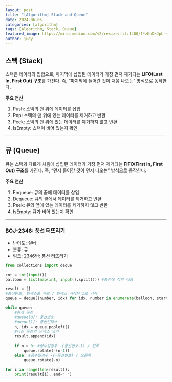```yaml
---
layout: post
title: "[Algorithm] Stack and Queue"
date: 2024-06-05
categories: [algorithm]
tags: [Algorithm, Stack, Queue]
featured_image: https://miro.medium.com/v2/resize:fit:1400/1*zKnDkJpL-4GQ36kzrDiODQ.png
author: judy
---
```


## **스택 (Stack)**

스택은 데이터의 집합으로, 마지막에 삽입된 데이터가 가장 먼저 제거되는 **LIFO(Last In, First Out) 구조**를 가진다. 즉, “마지막에 들어간 것이 처음 나오는” 방식으로 동작한다.

**주요 연산**
1. Push: 스택의 맨 위에 데이터를 삽입
2. Pop: 스택의 맨 위에 있는 데이터를 제거하고 반환
3. Peek: 스택의 맨 위에 있는 데이터를 제거하지 않고 반환
4. IsEmpty: 스택이 비어 있는지 확인

----

## **큐 (Queue)**

큐는 스택과 다르게 처음에 삽입된 데이터가 가장 먼저 제거되는 **FIFO(First In, First Out) 구조**를 가진다. 즉, “먼저 들어간 것이 먼저 나오는” 방식으로 동작한다.

**주요 연산**
1. Enqueue: 큐의 끝에 데이터를 삽입
2. Dequeue: 큐의 앞에서 데이터를 제거하고 반환
3. Peek: 큐의 앞에 있는 데이터를 제거하지 않고 반환
4. IsEmpty: 큐가 비어 있는지 확인

----

### BOJ-2346: 풍선 터뜨리기

- 난이도: 실버
- 분류: 큐
- 링크: [2346번: 풍선 터뜨리기](https://www.acmicpc.net/problem/2346)


```python
from collections import deque

cnt = int(input())
balloon = list(map(int, input().split())) #풍선에 적힌 이름

result = []
#풍선번호, 인덱스를 큐로 / 인덱스 시작은 1로 시작
queue = deque((number, idx) for idx, number in enumerate(balloon, start=1))

while queue:
    #현재 풍선
    #queue[0]: 풍선번호
    #queue[1]: 풍선인덱스
    n, idx = queue.popleft()
    #터진 풍선의 인덱스 넣기
    result.append(idx)
    
    if n > 0: #양수일경우 -(풍선번호-1) / 왼쪽
        queue.rotate(-(n-1))
    else: #음수일경우 -(-풍선번호) / 오른쪽
        queue.rotate(-n)
    
for i in range(len(result)):
    print(result[i], end=" ")
```